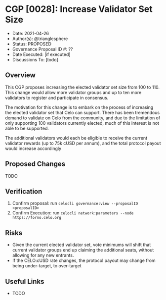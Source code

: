 # CGP [0028]: Increase Validator Set Size

- Date: 2021-04-26
- Author(s): @trianglesphere
- Status: PROPOSED
- Governance Proposal ID #: ??
- Date Executed: [if executed]
- Discussions To: [todo]

## Overview

This CGP proposes increasing the elected validator set size from 100 to 110. This change would allow more validator groups and up to ten more validators to register and participate in consensus.

The motivation for this change is to embark on the process of increasing the elected validator set that Celo can support. There has been tremendous demand to validate on Celo from the community, and due to the limitation of only supporting 100 validators currently elected, much of this interest is not able to be supported.

The additional validators would each be eligible to receive the current validator rewards (up to 75k cUSD per annum), and the total protocol payout would increase accordingly

## Proposed Changes

TODO

## Verification

1. Confirm proposal: run `celocli governance:view --proposalID <proposalID>`
2. Confirm Execution: run `celocli network:parameters --node https://forno.celo.org`

## Risks

- Given the current elected validator set, vote minimums will shift that current validator groups end up claiming the additional seats, without allowing for any new entrants.
- If the CELO:cUSD rate changes, the protocol payout may change from being under-target, to over-target

## Useful Links

- TODO